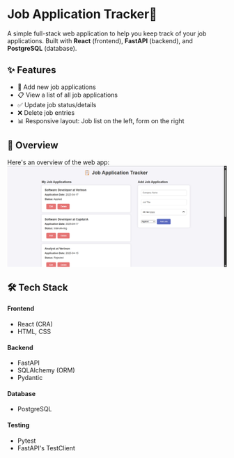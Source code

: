 # Job Application Tracker🎯 
A simple full-stack web application to help you keep track of your job applications. Built with **React** (frontend), **FastAPI** (backend), and **PostgreSQL** (database). 

## ✨ Features 
- 📝 Add new job applications
- 📋 View a list of all job applications
- ✅ Update job status/details
- ❌ Delete job entries
- 📊 Responsive layout: Job list on the left, form on the right

## 📸 Overview 
Here's an overview of the web app:
![page](image.jpg)

## 🛠 Tech Stack 
#### Frontend 
- React (CRA)
- HTML, CSS

#### Backend
- FastAPI
- SQLAlchemy (ORM)
- Pydantic

#### Database 
- PostgreSQL

#### Testing 
- Pytest
- FastAPI's TestClient
